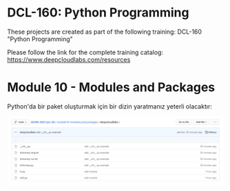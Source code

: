 # DCL-160: Python Programming

These projects are created as part of the following training: DCL-160 "Python Programming"

Please follow the link for the complete training catalog: https://www.deepcloudlabs.com/resources

# Module 10 - Modules and Packages

Python'da bir paket oluşturmak için bir dizin yaratmanız yeterli olacaktır:

![Installation folder](module10-figure01.png?raw=true "package directory content")
